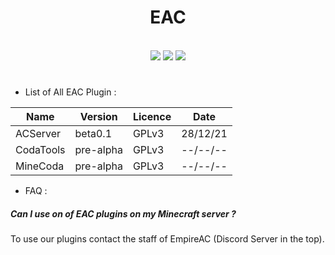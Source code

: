 <div align="center">
  <h1>EAC</h1>
</div>

<!-- README.md by Holia -->

<div align="center">
  <br>
  <img src="https://img.shields.io/badge/Version-beta0.1-red">
  <img src="https://img.shields.io/badge/licence-GPLv3-green">
  <img src="https://img.shields.io/badge/Discord-ef3NBraXQv-blue">
  <h1></h1>
</div>

- List of All EAC Plugin : 

| Name | Version | Licence | Date |
|------|---------|---------|------|
| ACServer | beta0.1 | GPLv3 | 28/12/21 |
| CodaTools | pre-alpha | GPLv3 | --/--/-- |
| MineCoda | pre-alpha | GPLv3 | --/--/-- |

- FAQ :

##### Can I use on of EAC plugins on my Minecraft server ?

To use our plugins contact the staff of EmpireAC (Discord Server in the top).
